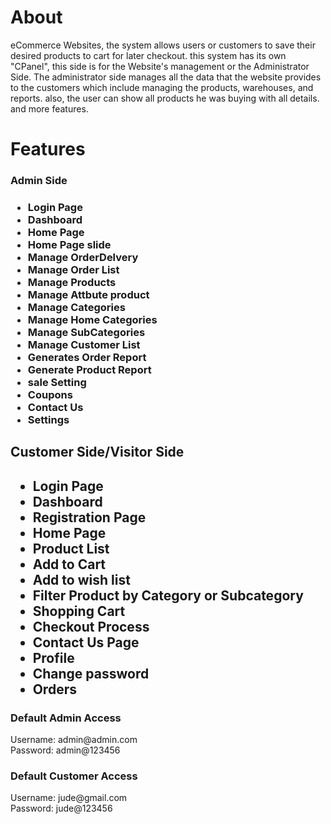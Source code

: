 
<h1>About</h1>
<p>eCommerce Websites, the system allows users or customers to save their desired products to cart for later checkout. this system has its own "CPanel", this side is for the Website's management or the Administrator Side. The administrator side manages all the data that the website provides to the customers which include managing the products, warehouses, and reports. also, the user can show all products he was buying with all details. and more features.</p>
<h1>Features</h1>
<h3>Admin Side<h3>
    <ul> <li>Login Page</li>
        <li>Dashboard</li>
        <li>Home Page</li>
        <li>Home Page slide</li>
        <li>Manage OrderDelvery</li>
        <li>Manage Order List</li>
        <li>Manage Products</li>
        <li>Manage Attbute product </li>
        <li>Manage Categories</li>
         <li>Manage Home Categories</li>
        <li>Manage SubCategories</li>
        <li>Manage Customer List</li>
        <li>Generates Order Report</li>
        <li>Generate Product Report</li>
        <li> sale Setting</li>
        <li>Coupons</li>
        <li>Contact Us</li>
        <li> Settings</li>
</ul>
    <h2>Customer Side/Visitor Side<h2>
        <ul> 
         <li>Login Page</li>
        <li>Dashboard</li>
        <li>Registration Page</li>
        <li>Home Page </li>
        <li>Product List</li>
        <li>Add to Cart</li>
        <li>Add to wish list</li>
        <li>Filter Product by Category or Subcategory</li>
        <li>Shopping Cart</li>
         <li>Checkout Process</li>
        <li>Contact Us Page</li>
        <li>Profile</li>
        <li>Change password</li>
         <li>Orders</li>
</ul>
       <h3> Default Admin Access</h3>
<p>Username: admin@admin.com<br>
    Password: admin@123456</p>

  <h3>Default Customer Access</h3>
<p>Username: jude@gmail.com<br>
    Password: jude@123456</p>
